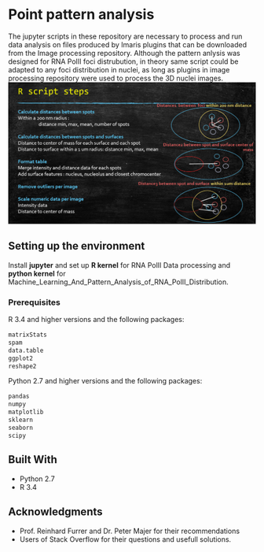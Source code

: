 # Point pattern analysis

The jupyter scripts in these repository are necessary to process and run data analysis on files produced by Imaris plugins that can be downloaded from the Image processing repository. Although the pattern anlysis was designed for RNA PolII foci distrubution, in theory same script could be adapted to any foci distribution in nuclei, as long as plugins in image processing repository were used to process the 3D nuclei images.
![RNA PolII Data Processing goal scheme](DistanceScheme.png?=100x20)



## Setting up the  environment

Install <b>jupyter</b> and set up <b>R kernel</b> for RNA PolII Data processing and <b>python kernel</b> for Machine_Learning_And_Pattern_Analysis_of_RNA_PolII_Distribution. 
### Prerequisites

R 3.4 and higher versions and the following packages:
```
matrixStats
spam
data.table
ggplot2
reshape2
```

Python 2.7 and higher versions and the following packages:
```
pandas
numpy
matplotlib
sklearn
seaborn
scipy 
```

## Built With

* Python 2.7
* R 3.4

## Acknowledgments

* Prof. Reinhard Furrer and Dr. Peter Majer for their recommendations
* Users of Stack Overflow for their questions and usefull solutions.
